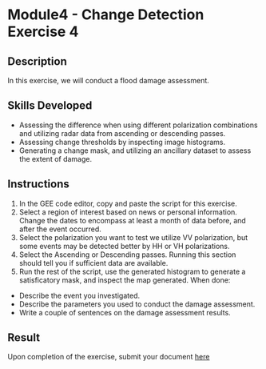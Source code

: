 # Module4 - Change Detection Exercise 4

## Description
In this exercise, we will conduct a flood damage assessment.

## Skills Developed
- Assessing the difference when using different polarization combinations and utilizing radar data from ascending or descending passes.
- Assessing change thresholds by inspecting image histograms.
- Generating a change mask, and utilizing an ancillary dataset to assess the extent of damage.

## Instructions
1. In the GEE code editor, copy and paste the script for this exercise.
2. Select a region of interest based on news or personal information. Change the dates to encompass at least a month of data before, and after the event occurred. 
3. Select the polarization you want to test we utilize VV polarization, but some events may be detected better by HH or VH polarizations. 
4. Select the Ascending or Descending passes. Running this section should tell you if sufficient data are available.
5. Run the rest of the script, use the generated histogram to generate a satisficatory mask, and inspect the map generated.
  When done:<br>

- Describe the event you investigated.<br>
- Describe the parameters you used to conduct the damage assessment.<br>
- Write a couple of sentences on the damage assessment results.<br>

## Result
Upon completion of the exercise, submit your document [here](https://github.com/SERVIR-WA/GALUP/issues/new?assignees=&labels=Exercise+W4M2&template=w4m2-exercise-submission.md&title=Module+2+exercise+%5Breplace+with+your+name%5D)
